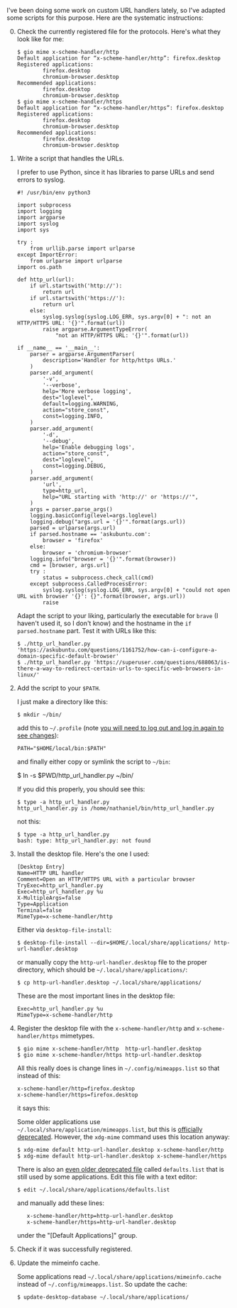 I've been doing some work on custom URL handlers lately,
so I've adapted some scripts for this purpose.
Here are the systematic instructions:

0. Check the currently registered file for the protocols.
   Here's what they look like for me:

       $ gio mime x-scheme-handler/http
       Default application for “x-scheme-handler/http”: firefox.desktop
       Registered applications:
               firefox.desktop
               chromium-browser.desktop
       Recommended applications:
               firefox.desktop
               chromium-browser.desktop
       $ gio mime x-scheme-handler/https
       Default application for “x-scheme-handler/https”: firefox.desktop
       Registered applications:
               firefox.desktop
               chromium-browser.desktop
       Recommended applications:
               firefox.desktop
               chromium-browser.desktop

0. Write a script that handles the URLs.

   I prefer to use Python,
   since it has libraries to parse URLs and send errors to syslog.

       #! /usr/bin/env python3
       
       import subprocess
       import logging
       import argparse
       import syslog
       import sys
       
       try :
           from urllib.parse import urlparse
       except ImportError:
           from urlparse import urlparse
       import os.path
       
       def http_url(url):
           if url.startswith('http://'):
               return url
           if url.startswith('https://'):
               return url
           else:
               syslog.syslog(syslog.LOG_ERR, sys.argv[0] + ": not an HTTP/HTTPS URL: '{}'".format(url))
               raise argparse.ArgumentTypeError(
                   "not an HTTP/HTTPS URL: '{}'".format(url))
       
       if __name__ == '__main__':
           parser = argparse.ArgumentParser(
               description='Handler for http/https URLs.'
           )
           parser.add_argument(
               '-v',
               '--verbose',
               help='More verbose logging',
               dest="loglevel",
               default=logging.WARNING,
               action="store_const",
               const=logging.INFO,
           )
           parser.add_argument(
               '-d',
               '--debug',
               help='Enable debugging logs',
               action="store_const",
               dest="loglevel",
               const=logging.DEBUG,
           )
           parser.add_argument(
               'url',
               type=http_url,
               help="URL starting with 'http://' or 'https://'",
           )
           args = parser.parse_args()
           logging.basicConfig(level=args.loglevel)
           logging.debug("args.url = '{}'".format(args.url))
           parsed = urlparse(args.url)
           if parsed.hostname == 'askubuntu.com':
               browser = 'firefox'
           else:
               browser = 'chromium-browser'
           logging.info("browser = '{}'".format(browser))
           cmd = [browser, args.url]
           try :
               status = subprocess.check_call(cmd)
           except subprocess.CalledProcessError:
               syslog.syslog(syslog.LOG_ERR, sys.argv[0] + "could not open URL with browser '{}': {}".format(browser, args.url))
               raise

   Adapt the script to your liking,
   particularly the executable for `brave` (I haven't used it, so I don't know)
   and the hostname in the `if parsed.hostname` part.
   Test it with URLs like this:
       
       $ ./http_url_handler.py 'https://askubuntu.com/questions/1161752/how-can-i-configure-a-domain-specific-default-browser'
       $ ./http_url_handler.py 'https://superuser.com/questions/688063/is-there-a-way-to-redirect-certain-urls-to-specific-web-browsers-in-linux/'

0. Add the script to your `$PATH`.

   I just make a directory like this:

       $ mkdir ~/bin/

   add this to `~/.profile`
   (note [you will need to log out and log in again to see changes](https://askubuntu.com/questions/59126/reload-bashs-profile-without-logging-out-and-back-in-again)):

       PATH="$HOME/local/bin:$PATH"

   and finally either copy or symlink the script to `~/bin`:

      $ ln -s $PWD/http_url_handler.py ~/bin/

   If you did this properly, you should see this:

       $ type -a http_url_handler.py 
       http_url_handler.py is /home/nathaniel/bin/http_url_handler.py

   not this:

       $ type -a http_url_handler.py 
       bash: type: http_url_handler.py: not found

0. Install the desktop file. Here's the one I used:

       [Desktop Entry]
       Name=HTTP URL handler
       Comment=Open an HTTP/HTTPS URL with a particular browser
       TryExec=http_url_handler.py
       Exec=http_url_handler.py %u
       X-MultipleArgs=false
       Type=Application
       Terminal=false
       MimeType=x-scheme-handler/http

   Either via `desktop-file-install`:

       $ desktop-file-install --dir=$HOME/.local/share/applications/ http-url-handler.desktop

   or manually copy the `http-url-handler.desktop` file
   to the proper directory,
   which should be ``~/.local/share/applications/``:

       $ cp http-url-handler.desktop ~/.local/share/applications/

   These are the most important lines in the desktop file:

       Exec=http_url_handler.py %u
       MimeType=x-scheme-handler/http

0. Register the desktop file with the
   `x-scheme-handler/http` and `x-scheme-handler/https` mimetypes.

       $ gio mime x-scheme-handler/http  http-url-handler.desktop
       $ gio mime x-scheme-handler/https http-url-handler.desktop

   All this really does is change lines in `~/.config/mimeapps.list`
   so that instead of this:

       x-scheme-handler/http=firefox.desktop
       x-scheme-handler/https=firefox.desktop

   it says this:

   Some older applications use `~/.local/share/application/mimeapps.list`,
   but this is [officially deprecated](https://standards.freedesktop.org/mime-apps-spec/1.0.1/ar01s02.html).
   However, the `xdg-mime` command uses this location anyway:

       $ xdg-mime default http-url-handler.desktop x-scheme-handler/http
       $ xdg-mime default http-url-handler.desktop x-scheme-handler/https

   There is also an [even older deprecated file](https://lists.freedesktop.org/archives/xdg/2014-February/013177.html)
   called `defaults.list`
   that is still used by some applications.
   Edit this file with a text editor:
   
       $ edit ~/.local/share/applications/defaults.list
   
   and manually add these lines:
   
          x-scheme-handler/http=http-url-handler.desktop
          x-scheme-handler/https=http-url-handler.desktop
   
   under the "[Default Applications]" group.

0. Check if it was successfully registered.

0. Update the mimeinfo cache.

   Some applications read `~/.local/share/applications/mimeinfo.cache`
   instead of `~/.config/mimeapps.list`.
   So update the cache:

       $ update-desktop-database ~/.local/share/applications/

